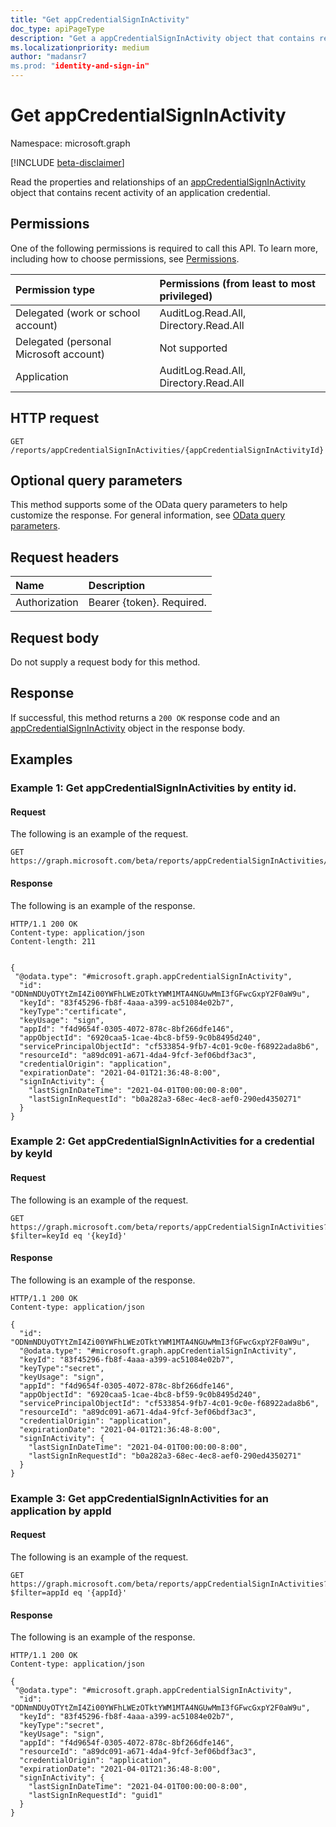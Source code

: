 ```yaml
---
title: "Get appCredentialSignInActivity"
doc_type: apiPageType
description: "Get a appCredentialSignInActivity object that contains recent activity of an application credential."
ms.localizationpriority: medium
author: "madansr7
ms.prod: "identity-and-sign-in"
---
```


# Get appCredentialSignInActivity

Namespace: microsoft.graph

[!INCLUDE [beta-disclaimer](../../includes/beta-disclaimer.md)]

Read the properties and relationships of an [appCredentialSignInActivity](../resources/appcredentialsigninactivity.md) object that contains recent activity of an application credential.

## Permissions

One of the following permissions is required to call this API. To learn more, including how to choose permissions, see [Permissions](/graph/permissions-reference).

| Permission type                        | Permissions (from least to most privileged) |
| :------------------------------------- | :------------------------------------------ |
| Delegated (work or school account)     | AuditLog.Read.All, Directory.Read.All       |
| Delegated (personal Microsoft account) | Not supported                               |
| Application                            | AuditLog.Read.All, Directory.Read.All       |

## HTTP request

<!-- { "blockType": "ignored" } -->
```http
GET /reports/appCredentialSignInActivities/{appCredentialSignInActivityId}
```

## Optional query parameters

This method supports some of the OData query parameters to help customize the response. For general information, see [OData query parameters](/graph/query-parameters).

## Request headers

| Name          | Description               |
| :------------ | :------------------------ |
| Authorization | Bearer {token}. Required. |

## Request body

Do not supply a request body for this method.

## Response

If successful, this method returns a `200 OK` response code and an [appCredentialSignInActivity](../resources/appcredentialsigninactivity.md) object in the response body.

## Examples

### Example 1: Get appCredentialSignInActivities by entity id.

#### Request

The following is an example of the request.

<!-- {
  "blockType": "request",
  "name": "get_appcredentialsigninactivity"
}-->
```http
GET https://graph.microsoft.com/beta/reports/appCredentialSignInActivities/{appCredentialSignInActivityId}
```
#### Response

The following is an example of the response.

<!-- {
  "blockType": "response",
  "truncated": true,
  "@odata.type": "microsoft.graph.appCredentialSignInActivity"
} -->


```http
HTTP/1.1 200 OK
Content-type: application/json
Content-length: 211


{
 "@odata.type": "#microsoft.graph.appCredentialSignInActivity",
  "id": "ODNmNDUyOTYtZmI4Zi00YWFhLWEzOTktYWM1MTA4NGUwMmI3fGFwcGxpY2F0aW9u",
  "keyId": "83f45296-fb8f-4aaa-a399-ac51084e02b7",
  "keyType":"certificate",
  "keyUsage": "sign",
  "appId": "f4d9654f-0305-4072-878c-8bf266dfe146",
  "appObjectId": "6920caa5-1cae-4bc8-bf59-9c0b8495d240",
  "servicePrincipalObjectId": "cf533854-9fb7-4c01-9c0e-f68922ada8b6",
  "resourceId": "a89dc091-a671-4da4-9fcf-3ef06bdf3ac3",
  "credentialOrigin": "application",
  "expirationDate": "2021-04-01T21:36:48-8:00",
  "signInActivity": {
    "lastSignInDateTime": "2021-04-01T00:00:00-8:00",
    "lastSignInRequestId": "b0a282a3-68ec-4ec8-aef0-290ed4350271"
  }
}

```

### Example 2:  Get appCredentialSignInActivities for a credential by keyId

#### Request

The following is an example of the request.

```http
GET https://graph.microsoft.com/beta/reports/appCredentialSignInActivities?$filter=keyId eq '{keyId}'
```

#### Response

The following is an example of the response.

```http
HTTP/1.1 200 OK
Content-type: application/json

{
  "id": "ODNmNDUyOTYtZmI4Zi00YWFhLWEzOTktYWM1MTA4NGUwMmI3fGFwcGxpY2F0aW9u",
  "@odata.type": "#microsoft.graph.appCredentialSignInActivity",
  "keyId": "83f45296-fb8f-4aaa-a399-ac51084e02b7",
  "keyType":"secret",
  "keyUsage": "sign",
  "appId": "f4d9654f-0305-4072-878c-8bf266dfe146",
  "appObjectId": "6920caa5-1cae-4bc8-bf59-9c0b8495d240",
  "servicePrincipalObjectId": "cf533854-9fb7-4c01-9c0e-f68922ada8b6",
  "resourceId": "a89dc091-a671-4da4-9fcf-3ef06bdf3ac3",
  "credentialOrigin": "application",
  "expirationDate": "2021-04-01T21:36:48-8:00",
  "signInActivity": {
    "lastSignInDateTime": "2021-04-01T00:00:00-8:00",
    "lastSignInRequestId": "b0a282a3-68ec-4ec8-aef0-290ed4350271"
  }
}
```


### Example 3:  Get appCredentialSignInActivities for an application by appId

#### Request

The following is an example of the request.


```http
GET https://graph.microsoft.com/beta/reports/appCredentialSignInActivities?$filter=appId eq '{appId}'
```

#### Response

The following is an example of the response.

```http
HTTP/1.1 200 OK
Content-type: application/json

{
 "@odata.type": "#microsoft.graph.appCredentialSignInActivity",
  "id": "ODNmNDUyOTYtZmI4Zi00YWFhLWEzOTktYWM1MTA4NGUwMmI3fGFwcGxpY2F0aW9u",
  "keyId": "83f45296-fb8f-4aaa-a399-ac51084e02b7",
  "keyType":"secret",
  "keyUsage": "sign",
  "appId": "f4d9654f-0305-4072-878c-8bf266dfe146",
  "resourceId": "a89dc091-a671-4da4-9fcf-3ef06bdf3ac3",
  "credentialOrigin": "application",
  "expirationDate": "2021-04-01T21:36:48-8:00",
  "signInActivity": {
    "lastSignInDateTime": "2021-04-01T00:00:00-8:00",
    "lastSignInRequestId": "guid1"
  }
}
```
